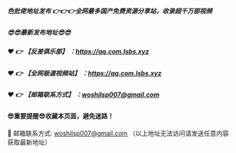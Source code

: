 ##### 色批佬地址发布 👉👉👉全网最多国产免费资源分享站，收录超千万部视频

##### 😎😎最新发布地址😎😎

##### ❤️ 👉 【反差俱乐部】 ：https://qq.com.lsbs.xyz

##### ❤️ 👉 【全网极速视频站】 ：https://qq.com.lsbs.xyz

##### ❤️ 👉 【邮箱联系方式】 ：woshilsp007@gmail.com

#### 😎重要提醒😎收藏本页面，避免迷路！


📧 邮箱联系方式: woshilsp007@gmail.com （以上地址无法访问请发送任意内容获取最新地址）

